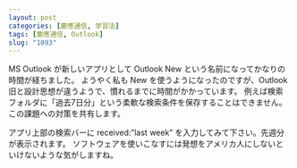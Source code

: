 ```yaml
---
layout: post
categories: [慶應通信, 学習法]
tags: [慶應通信, Outlook]
slug: "1093"
---
```

MS Outlook が新しいアプリとして Outlook New という名前になってかなりの時間が経ちました。
ようやく私も New を使うようになったのですが、Outlook 旧と設計思想が違うようで、慣れるまでに時間がかかっています。
例えば検索フォルダに「過去7日分」という柔軟な検索条件を保存することはできません。
この課題への対策を共有します。

アプリ上部の検索バーに received:”last week” を入力してみて下さい。先週分が表示されます。
ソフトウェアを使いこなすには発想をアメリカ人にしないといけないような気がしますね。